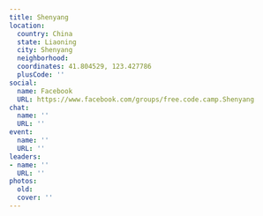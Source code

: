 ```yaml
---
title: Shenyang
location:
  country: China
  state: Liaoning
  city: Shenyang
  neighborhood: 
  coordinates: 41.804529, 123.427786
  plusCode: ''
social:
  name: Facebook
  URL: https://www.facebook.com/groups/free.code.camp.Shenyang
chat:
  name: ''
  URL: ''
event:
  name: ''
  URL: ''
leaders:
- name: ''
  URL: ''
photos:
  old: 
  cover: ''
---
```

